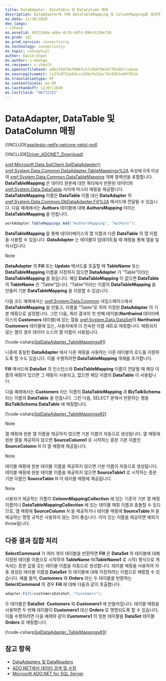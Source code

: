 ```yaml
---
title: DataAdapter, DataTable 및 DataColumn 매핑
description: DataAdapter에 대해 DataTableMapping 및 ColumnMapping을 설정하는 방법을 설명합니다.
ms.date: 11/30/2020
dev_langs:
- csharp
ms.assetid: d023260a-a66a-4c39-b8f4-090cd130e730
ms.prod: sql
ms.prod_service: connectivity
ms.technology: connectivity
ms.topic: conceptual
author: David-Engel
ms.author: v-daenge
ms.reviewer: v-chmalh
ms.openlocfilehash: e8b2f84fbbf888fc67cdb8f945d7f0c887c14eaa
ms.sourcegitcommit: c127c0752e84cccd38a7e23ac74c0362a40f952e
ms.translationtype: HT
ms.contentlocale: ko-KR
ms.lasthandoff: 12/07/2020
ms.locfileid: "96772322"
---
```

# <a name="dataadapter-datatable-and-datacolumn-mappings"></a>DataAdapter, DataTable 및 DataColumn 매핑

[!INCLUDE[appliesto-netfx-netcore-netst-md](../../includes/appliesto-netfx-netcore-netst-md.md)]

[!INCLUDE[Driver_ADONET_Download](../../includes/driver_adonet_download.md)]

<xref:Microsoft.Data.SqlClient.SqlDataAdapter>는 <xref:System.Data.Common.DataAdapter.TableMappings%2A> 속성에 0개 이상의 <xref:System.Data.Common.DataTableMapping> 개체 컬렉션을 포함합니다. **DataTableMapping** 은 데이터 원본에 대한 쿼리에서 반환된 데이터와 <xref:System.Data.DataTable> 사이에 마스터 매핑을 제공합니다. **DataTableMapping** 이름은 **DataTable** 이름 대신 **DataAdapter** 의 <xref:System.Data.Common.DbDataAdapter.Fill%2A> 메서드에 전달될 수 있습니다. 다음 예제에서는 **Authors** 테이블에 대해 **AuthorsMapping** 이라는 **DataTableMapping** 을 만듭니다.

```csharp
workAdapter.TableMappings.Add("AuthorsMapping", "Authors");
```

**DataTableMapping** 을 통해 데이터베이스의 열 이름과 다른 **DataTable** 의 열 이름을 사용할 수 있습니다. **DataAdapter** 는 테이블이 업데이트될 때 매핑을 통해 열을 일치시킵니다.

> [!NOTE]
> **DataAdapter** 의 **Fill** 또는 **Update** 메서드를 호출할 때 **TableName** 또는 **DataTableMapping** 이름을 지정하지 않으면 **DataAdapter** 가 “Table”이라는 **DataTableMapping** 을 찾습니다. 해당 **DataTableMapping** 이 없으면 **DataTable** 의 **TableName** 은 “Table”입니다. “Table”이라는 이름의 **DataTableMapping** 을 만들어 기본 **DataTableMapping** 을 지정할 수 있습니다.

다음 코드 예제에서는 <xref:System.Data.Common> 네임스페이스에서 **DataTableMapping** 을 만들고, 이름을 “Table”로 하여 지정된 **DataAdapter** 의 기본 매핑으로 설정합니다. 그런 다음, 쿼리 결과의 첫 번째 테이블(**Northwind** 데이터베이스의 **Customers** 테이블)에 있는 열을 <xref:System.Data.DataSet>의 **Northwind Customers** 테이블에 있는, 사용자에게 더 친숙한 이름 세트로 매핑합니다. 매핑되지 않는 열의 경우 데이터 소스의 열 이름이 사용됩니다.

[!code-csharp[SqlDataAdapter_TableMappings#1](~/../sqlclient/doc/samples/SqlDataAdapter_TableMappings.cs#1)]

나중에 동일한 **DataAdapter** 에서 다른 매핑을 사용하는 다른 테이블의 로드를 지원하도록 할 수도 있습니다. 이를 수행하려면 **DataTableMapping** 개체를 추가합니다.

**Fill** 메서드에 **DataSet** 의 인스턴스와 **DataTableMapping** 이름이 전달될 때 해당 이름의 매핑이 있으면 그 매핑이 사용되고, 없으면 해당 이름의 **DataTable** 이 사용됩니다.

다음 예제에서는 **Customers** 라는 이름의 **DataTableMapping** 과 **BizTalkSchema** 라는 이름의 **DataTable** 을 만듭니다. 그런 다음, SELECT 문에서 반환하는 행을 **BizTalkSchema** **DataTable** 에 매핑합니다.

[!code-csharp[SqlDataAdapter_TableMappings#2](~/../sqlclient/doc/samples/SqlDataAdapter_TableMappings.cs#2)]

> [!NOTE]
> 열 매핑에 원본 열 이름을 제공하지 않으면 기본 이름이 자동으로 생성됩니다. 열 매핑에 원본 열을 제공하지 않으면 **SourceColumn1** 로 시작하는 증분 기본 이름인 **SourceColumn** *N* 이 열 매핑에 제공됩니다.

> [!NOTE]
> 테이블 매핑에 원본 테이블 이름을 제공하지 않으면 기본 이름이 자동으로 생성됩니다. 테이블 매핑에 원본 테이블 이름을 제공하지 않으면 **SourceTable1** 로 시작하는 증분 기본 이름인 **SourceTable** *N* 이 테이블 매핑에 제공됩니다.

> [!NOTE]
> 사용자가 제공하는 이름이 **ColumnMappingCollection** 에 있는 기존의 기본 열 매핑 이름이나 **DataTableMappingCollection** 에 있는 테이블 매핑 이름과 충돌할 수 있으므로, 열 매핑에 **SourceColumn** *N* 을 제공하거나 테이블 매핑에 **SourceTable** *N* 을 제공하는 명명 규칙은 사용하지 않는 것이 좋습니다. 이미 있는 이름을 제공하면 예외가 throw됩니다.

## <a name="handle-multiple-result-sets"></a>다중 결과 집합 처리

**SelectCommand** 가 여러 개의 테이블을 반환하면 **Fill** 은 **DataSet** 의 테이블에 대해 지정된 테이블 이름으로 시작하여 **TableName** *N*(**TableName1** 로 시작) 형식으로 계속되는 증분 값을 갖는 테이블 이름을 자동으로 생성합니다. 테이블 매핑을 사용하여 자동 생성된 테이블 이름을 **DataSet** 의 테이블에 대해 지정하려는 이름으로 매핑할 수 있습니다. 예를 들어, **Customers** 와 **Orders** 라는 두 테이블을 반환하는 **SelectCommand** 의 경우 **Fill** 에 대해 다음과 같이 호출합니다.

```csharp
adapter.Fill(customersDataSet, "Customers");
```

두 테이블은 **DataSet**: **Customers** 와 **Customers1** 에 만들어집니다. 테이블 매핑을 사용하면 두 번째 테이블이 **Customers1** 대신 **Orders** 로 명명되도록 할 수 있습니다. 이를 수행하려면 다음 예제와 같이 **Customers1** 의 원본 테이블을 **DataSet** 테이블 **Orders** 로 매핑합니다.

[!code-csharp[SqlDataAdapter_TableMappings#3](~/../sqlclient/doc/samples/SqlDataAdapter_TableMappings.cs#3)]

## <a name="see-also"></a>참고 항목

- [DataAdapters 및 DataReaders](dataadapters-datareaders.md)
- [ADO.NET에서 데이터 검색 및 수정](retrieving-modifying-data.md)
- [Microsoft ADO.NET for SQL Server](microsoft-ado-net-sql-server.md)
